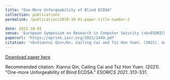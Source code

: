 ```yaml
---
title: "One-More Unforgeability of Blind ECDSA"
collection: publications
permalink: /publication/2010-10-01-paper-title-number-2

date: 2021-10-01
venue: 'European Symposium on Research in Computer Security (<b>ESORICS</b>)'
paperurl: 'https://eprint.iacr.org/2021/1449.pdf'
citation: '<b>Xianrui Qin</b>, Cailing Cai and Tsz Hon Yuen. (2021). &quot;One-more Unforgeability of Blind ECDSA.&quot; <i>ESORICS 2021</i>. 313-331.'
---
```


[Download paper here](https://eprint.iacr.org/2021/1449.pdf)

Recommended citation: Xianrui Qin, Cailing Cai and Tsz Hon Yuen. (2021). "One-more Unforgeability of Blind ECDSA." <i>ESORICS 2021</i>. 313-331.
